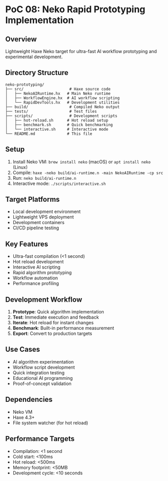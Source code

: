 # PoC 08: Neko Rapid Prototyping Implementation

## Overview
Lightweight Haxe Neko target for ultra-fast AI workflow prototyping and experimental development.

## Directory Structure
```
neko-prototyping/
├── src/                    # Haxe source code
│   ├── NekoAIRuntime.hx   # Main Neko runtime
│   ├── WorkflowEngine.hx  # AI workflow scripting
│   └── RapidDevTools.hx   # Development utilities
├── build/                  # Compiled Neko output
├── tests/                  # Test files
├── scripts/                # Development scripts
│   ├── hot-reload.sh      # Hot reload setup
│   ├── benchmark.sh       # Quick benchmarking
│   └── interactive.sh     # Interactive mode
└── README.md              # This file
```

## Setup
1. Install Neko VM: `brew install neko` (macOS) or `apt install neko` (Linux)
2. Compile: `haxe -neko build/ai-runtime.n -main NekoAIRuntime -cp src`
3. Run: `neko build/ai-runtime.n`
4. Interactive mode: `./scripts/interactive.sh`

## Target Platforms
- Local development environment
- Lightweight VPS deployment
- Development containers
- CI/CD pipeline testing

## Key Features
- Ultra-fast compilation (<1 second)
- Hot reload development
- Interactive AI scripting
- Rapid algorithm prototyping
- Workflow automation
- Performance profiling

## Development Workflow
1. **Prototype**: Quick algorithm implementation
2. **Test**: Immediate execution and feedback
3. **Iterate**: Hot reload for instant changes
4. **Benchmark**: Built-in performance measurement
5. **Export**: Convert to production targets

## Use Cases
- AI algorithm experimentation
- Workflow script development
- Quick integration testing
- Educational AI programming
- Proof-of-concept validation

## Dependencies
- Neko VM
- Haxe 4.3+
- File system watcher (for hot reload)

## Performance Targets
- Compilation: <1 second
- Cold start: <100ms
- Hot reload: <500ms
- Memory footprint: <50MB
- Development cycle: <10 seconds